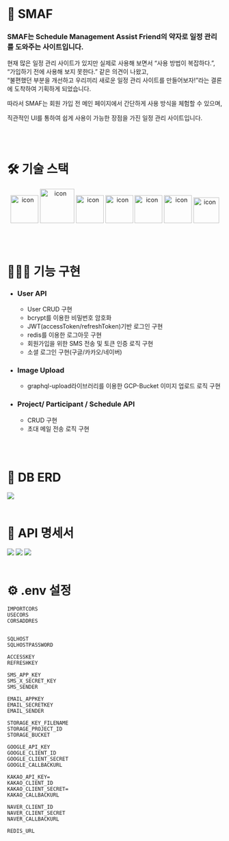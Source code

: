 # 📅 SMAF
### SMAF는 Schedule Management Assist Friend의 약자로 일정 관리를 도와주는 사이트입니다.

현재 많은 일정 관리 사이트가 있지만 실제로 사용해 보면서 “사용 방법이 복잡하다.”, “가입하기 전에 사용해 보지 못한다.” 같은 의견이 나왔고, <br>
“불편했던 부분을 개선하고 우리끼리 새로운 일정 관리 사이트를 만들어보자!”라는 결론에 도착하여 기획하게 되었습니다.

따라서 SMAF는 회원 가입 전 메인 페이지에서 간단하게 사용 방식을 체험할 수 있으며,

직관적인 UI를 통하여 쉽게 사용이 가능한 장점을 가진 일정 관리 사이트입니다.


<br/>
<br/>

# 🛠 기술 스택
<p align="center">
<img alt= "icon" wide="65" height="65" src ="https://docs.nestjs.com/assets/logo-small.svg">
<img alt= "icon" wide="80" height="80" src ="https://techstack-generator.vercel.app/ts-icon.svg">
<img alt= "icon" wide="65" height="65" src ="https://techstack-generator.vercel.app/graphql-icon.svg">
<img alt= "icon" wide="65" height="65" src ="https://techstack-generator.vercel.app/mysql-icon.svg">
<img alt= "icon" wide="65" height="65" src ="https://techstack-generator.vercel.app/restapi-icon.svg">
<img alt= "icon" wide="65" height="65" src ="https://techstack-generator.vercel.app/docker-icon.svg">
<img alt= "icon" wide="60" height="60" src ="https://techstack-generator.vercel.app/kubernetes-icon.svg">
</p>

<br/>
<br/>

# 👩🏻‍💻 기능 구현
- ### User API
  - User CRUD 구현 
  - bcrypt를 이용한 비밀번호 암호화
  - JWT(accessToken/refreshToken)기반 로그인 구현
  - redis를 이용한 로그아웃 구현
  - 회원가입을 위한 SMS 전송 및 토큰 인증 로직 구현
  - 소셜 로그인 구현(구글/카카오/네이버)

- ### Image Upload
  -  graphql-upload라이브러리를 이용한 GCP-Bucket 이미지 업로드 로직 구현

- ### Project/ Participant / Schedule API
  - CRUD 구현
  - 초대 메일 전송 로직 구현


<br/>
<br/>

# 🔎 DB ERD
<img wide="100%"  src ="https://user-images.githubusercontent.com/92343369/172282632-a8ad05b8-b499-4f95-a241-7dbd7bf2f419.png">

<br/>
<br/>

# 📝 API 명세서
<img wide="100%"  src="https://user-images.githubusercontent.com/92343369/172294039-f20e62d7-d8a1-41d2-9700-2033f2757a8c.png">
<img wide="100%" src="https://user-images.githubusercontent.com/92343369/172294341-63bb8f1d-d666-4fa3-880f-b0021ed34ce0.png">
<img wide="100%" src="https://user-images.githubusercontent.com/92343369/172294418-30257c3f-db37-4107-8175-bbfc1238e9a4.png">


<br/>
<br/>


# ⚙️ .env 설정

```
IMPORTCORS
USECORS
CORSADDRES


SQLHOST
SQLHOSTPASSWORD

ACCESSKEY
REFRESHKEY

SMS_APP_KEY
SMS_X_SECRET_KEY
SMS_SENDER

EMAIL_APPKEY
EMAIL_SECRETKEY
EMAIL_SENDER

STORAGE_KEY_FILENAME
STORAGE_PROJECT_ID
STORAGE_BUCKET

GOOGLE_API_KEY
GOOGLE_CLIENT_ID
GOOGLE_CLIENT_SECRET
GOOGLE_CALLBACKURL

KAKAO_API_KEY=
KAKAO_CLIENT_ID
KAKAO_CLIENT_SECRET=
KAKAO_CALLBACKURL

NAVER_CLIENT_ID
NAVER_CLIENT_SECRET
NAVER_CALLBACKURL

REDIS_URL

```


